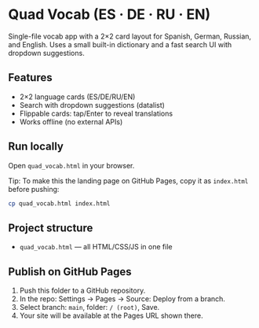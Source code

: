 # Quad Vocab (ES · DE · RU · EN)

Single-file vocab app with a 2×2 card layout for Spanish, German, Russian, and English. Uses a small built-in dictionary and a fast search UI with dropdown suggestions.

## Features
- 2×2 language cards (ES/DE/RU/EN)
- Search with dropdown suggestions (datalist)
- Flippable cards: tap/Enter to reveal translations
- Works offline (no external APIs)

## Run locally
Open `quad_vocab.html` in your browser.

Tip: To make this the landing page on GitHub Pages, copy it as `index.html` before pushing:

```bash
cp quad_vocab.html index.html
```

## Project structure
- `quad_vocab.html` — all HTML/CSS/JS in one file

## Publish on GitHub Pages
1. Push this folder to a GitHub repository.
2. In the repo: Settings → Pages → Source: Deploy from a branch.
3. Select branch: `main`, folder: `/ (root)`, Save.
4. Your site will be available at the Pages URL shown there.
